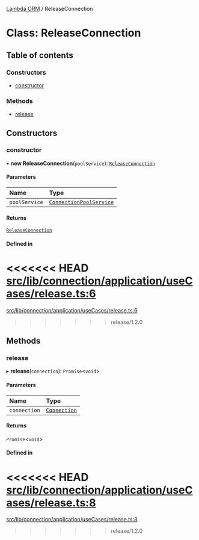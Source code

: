 [Lambda ORM](../README.md) / ReleaseConnection

# Class: ReleaseConnection

## Table of contents

### Constructors

- [constructor](ReleaseConnection.md#constructor)

### Methods

- [release](ReleaseConnection.md#release)

## Constructors

### constructor

• **new ReleaseConnection**(`poolService`): [`ReleaseConnection`](ReleaseConnection.md)

#### Parameters

| Name | Type |
| :------ | :------ |
| `poolService` | [`ConnectionPoolService`](ConnectionPoolService.md) |

#### Returns

[`ReleaseConnection`](ReleaseConnection.md)

#### Defined in

<<<<<<< HEAD
[src/lib/connection/application/useCases/release.ts:6](https://github.com/lambda-orm/lambdaorm/blob/2f28c8f6/src/lib/connection/application/useCases/release.ts#L6)
=======
[src/lib/connection/application/useCases/release.ts:6](https://github.com/lambda-orm/lambdaorm/blob/73ae43da/src/lib/connection/application/useCases/release.ts#L6)
>>>>>>> release/1.2.0

## Methods

### release

▸ **release**(`connection`): `Promise`\<`void`\>

#### Parameters

| Name | Type |
| :------ | :------ |
| `connection` | [`Connection`](../interfaces/Connection.md) |

#### Returns

`Promise`\<`void`\>

#### Defined in

<<<<<<< HEAD
[src/lib/connection/application/useCases/release.ts:8](https://github.com/lambda-orm/lambdaorm/blob/2f28c8f6/src/lib/connection/application/useCases/release.ts#L8)
=======
[src/lib/connection/application/useCases/release.ts:8](https://github.com/lambda-orm/lambdaorm/blob/73ae43da/src/lib/connection/application/useCases/release.ts#L8)
>>>>>>> release/1.2.0
